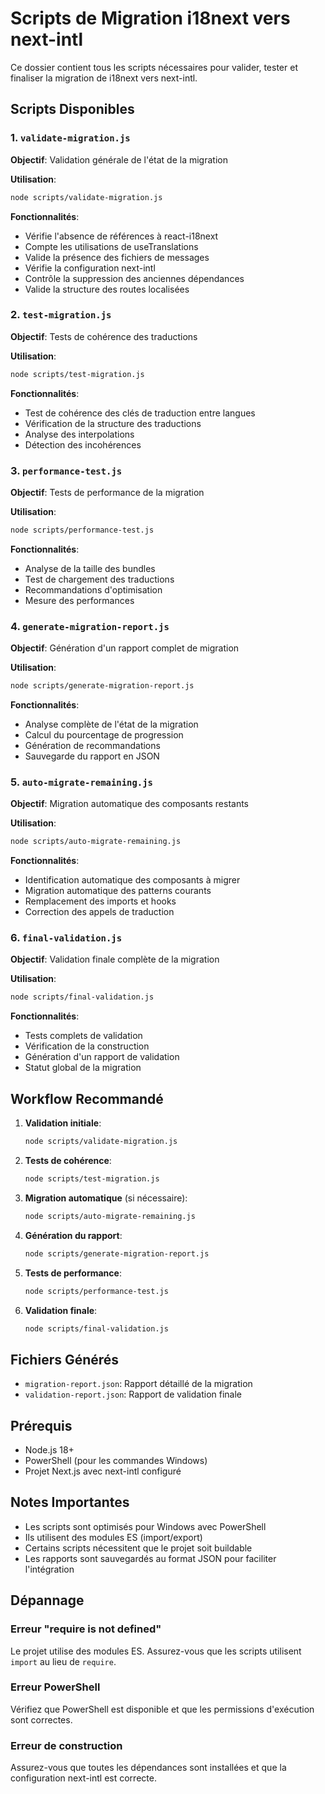 # Scripts de Migration i18next vers next-intl

Ce dossier contient tous les scripts nécessaires pour valider, tester et finaliser la migration de i18next vers next-intl.

## Scripts Disponibles

### 1. `validate-migration.js`
**Objectif**: Validation générale de l'état de la migration

**Utilisation**:
```bash
node scripts/validate-migration.js
```

**Fonctionnalités**:
- Vérifie l'absence de références à react-i18next
- Compte les utilisations de useTranslations
- Valide la présence des fichiers de messages
- Vérifie la configuration next-intl
- Contrôle la suppression des anciennes dépendances
- Valide la structure des routes localisées

### 2. `test-migration.js`
**Objectif**: Tests de cohérence des traductions

**Utilisation**:
```bash
node scripts/test-migration.js
```

**Fonctionnalités**:
- Test de cohérence des clés de traduction entre langues
- Vérification de la structure des traductions
- Analyse des interpolations
- Détection des incohérences

### 3. `performance-test.js`
**Objectif**: Tests de performance de la migration

**Utilisation**:
```bash
node scripts/performance-test.js
```

**Fonctionnalités**:
- Analyse de la taille des bundles
- Test de chargement des traductions
- Recommandations d'optimisation
- Mesure des performances

### 4. `generate-migration-report.js`
**Objectif**: Génération d'un rapport complet de migration

**Utilisation**:
```bash
node scripts/generate-migration-report.js
```

**Fonctionnalités**:
- Analyse complète de l'état de la migration
- Calcul du pourcentage de progression
- Génération de recommandations
- Sauvegarde du rapport en JSON

### 5. `auto-migrate-remaining.js`
**Objectif**: Migration automatique des composants restants

**Utilisation**:
```bash
node scripts/auto-migrate-remaining.js
```

**Fonctionnalités**:
- Identification automatique des composants à migrer
- Migration automatique des patterns courants
- Remplacement des imports et hooks
- Correction des appels de traduction

### 6. `final-validation.js`
**Objectif**: Validation finale complète de la migration

**Utilisation**:
```bash
node scripts/final-validation.js
```

**Fonctionnalités**:
- Tests complets de validation
- Vérification de la construction
- Génération d'un rapport de validation
- Statut global de la migration

## Workflow Recommandé

1. **Validation initiale**:
   ```bash
   node scripts/validate-migration.js
   ```

2. **Tests de cohérence**:
   ```bash
   node scripts/test-migration.js
   ```

3. **Migration automatique** (si nécessaire):
   ```bash
   node scripts/auto-migrate-remaining.js
   ```

4. **Génération du rapport**:
   ```bash
   node scripts/generate-migration-report.js
   ```

5. **Tests de performance**:
   ```bash
   node scripts/performance-test.js
   ```

6. **Validation finale**:
   ```bash
   node scripts/final-validation.js
   ```

## Fichiers Générés

- `migration-report.json`: Rapport détaillé de la migration
- `validation-report.json`: Rapport de validation finale

## Prérequis

- Node.js 18+
- PowerShell (pour les commandes Windows)
- Projet Next.js avec next-intl configuré

## Notes Importantes

- Les scripts sont optimisés pour Windows avec PowerShell
- Ils utilisent des modules ES (import/export)
- Certains scripts nécessitent que le projet soit buildable
- Les rapports sont sauvegardés au format JSON pour faciliter l'intégration

## Dépannage

### Erreur "require is not defined"
Le projet utilise des modules ES. Assurez-vous que les scripts utilisent `import` au lieu de `require`.

### Erreur PowerShell
Vérifiez que PowerShell est disponible et que les permissions d'exécution sont correctes.

### Erreur de construction
Assurez-vous que toutes les dépendances sont installées et que la configuration next-intl est correcte.
